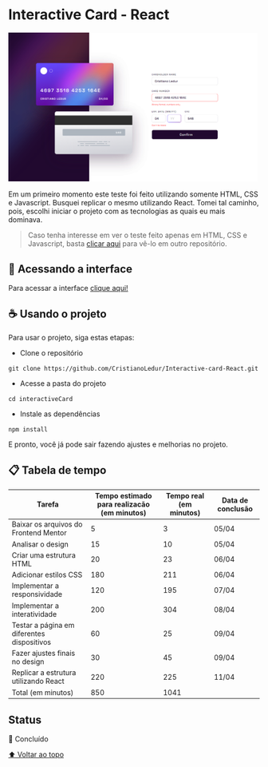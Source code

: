 # Interactive Card - React

<img src="./src/assets/screenshot.png" style="width: 500px;">

Em um primeiro momento este teste foi feito utilizando somente HTML, CSS e Javascript. Busquei replicar o mesmo utilizando React. Tomei tal caminho, pois, escolhi iniciar o projeto com as tecnologias as quais eu mais dominava.

> Caso tenha interesse em ver o teste feito apenas em HTML, CSS e Javascript, basta [clicar aqui](https://github.com/CristianoLedur/Interactive-Card) para vê-lo em outro repositório.

## 🚀 Acessando a interface

Para acessar a interface [clique aqui!](https://interactive-card-react.vercel.app/)

## ☕ Usando o projeto

Para usar o projeto, siga estas etapas:

* Clone o repositório

```
git clone https://github.com/CristianoLedur/Interactive-card-React.git
```

* Acesse a pasta do projeto
```
cd interactiveCard
```

* Instale as dependências

```
npm install
```

E pronto, você já pode sair fazendo ajustes e melhorias no projeto. 

## 📋 Tabela de tempo 

| Tarefa | Tempo estimado para realizacão (em minutos) | Tempo real (em minutos) | Data de conclusão | 
| --- | --- | --- | --- |
| Baixar os arquivos do Frontend Mentor | 5 | 3 | 05/04 | 
| Analisar o design | 15 | 10 | 05/04 | 
| Criar uma estrutura HTML | 20 | 23 | 06/04 | 
| Adicionar estilos CSS | 180 | 211 | 06/04 | 
| Implementar a responsividade | 120 | 195 | 07/04 | 
| Implementar a interatividade | 200 | 304 | 08/04 | 
| Testar a página em diferentes dispositivos | 60 | 25 | 09/04 | 
| Fazer ajustes finais no design | 30 | 45 | 09/04 |
| Replicar a estrutura utilizando React | 220 | 225 | 11/04 |
| Total (em minutos) | 850 | 1041 |

## Status

🎯 Concluído

[⬆ Voltar ao topo](#Interactive-card)<br>